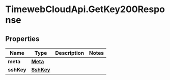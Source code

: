 # TimewebCloudApi.GetKey200Response

## Properties

Name | Type | Description | Notes
------------ | ------------- | ------------- | -------------
**meta** | [**Meta**](Meta.md) |  | 
**sshKey** | [**SshKey**](SshKey.md) |  | 


